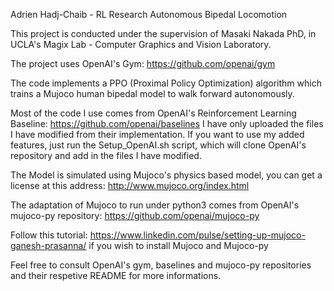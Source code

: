 Adrien Hadj-Chaib  -  RL Research Autonomous Bipedal Locomotion

This project is conducted under the supervision of Masaki Nakada PhD, in UCLA's Magix Lab - Computer Graphics and Vision Laboratory.

The project uses OpenAI's Gym: https://github.com/openai/gym

The code implements a PPO (Proximal Policy Optimization) algorithm which trains a Mujoco human bipedal model to walk forward autonomously.  

Most of the code I use comes from OpenAI's Reinforcement Learning Baseline: https://github.com/openai/baselines
I have only uploaded the files I have modified from their implementation.
If you want to use my added features, just run the Setup_OpenAI.sh script, which will clone OpenAI's repository and add in the files I have modified.

The Model is simulated using Mujoco's physics based model, you can get a license at this address: http://www.mujoco.org/index.html

The adaptation of Mujoco to run under python3 comes from OpenAI's mujoco-py repository: https://github.com/openai/mujoco-py 

Follow this tutorial: https://www.linkedin.com/pulse/setting-up-mujoco-ganesh-prasanna/ if you wish to install Mujoco and Mujoco-py

Feel free to consult OpenAI's gym, baselines and mujoco-py repositories and their respetive README for more informations. 

